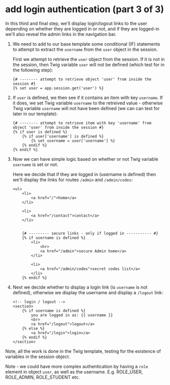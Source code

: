 # add login authentication (part 3 of 3)

In this third and final step, we'll display login/logout links to the user depending on whether they are logged in or not, and if they are logged-in we'll also reveal the admin links in the navigation bar.

1. We need to add to our base template some conditional (IF) statements to attempt to extract the `username` from the `user` object in the session.

    First we attempt to retrieve the `user` object from the session. If it is not in the session, then Twig variable `user` will not be defined (which test for in the following step):

    ```
    {# -------- attempt to retrieve object 'user' from inside the session #}
    {% set user = app.session.get('user') %}
    ```

1. If `user` is defined, we then see if it contains an item with key `username`. If it does, we set Twig variable `username` to the retreived value - otherwise Twig variable `username` will not have been defined (we can can test for later in our template):

    ```
    {# -------- attempt to retrieve item with key 'username' from object 'user' from inside the session #}
    {% if user is defined %}
        {% if user['username'] is defined %}
            {% set username = user['username'] %}
        {% endif %}
    {% endif %}
    ```

1. Now we can have simple logic based on whether or not Twig variable `username` is set or not.

    Here we decide that if they are logged in (username is defined) then we'll display the links for routes  `/admin` and `/admin/codes`:

    ```
   <ul>
        <li>
            <a href="/">home</a>
        </li>

        <li>
            <a href="/contact">contact</a>
        </li>


        {# --------- secure links - only if logged in ----------- #}
        {% if username is defined %}
            <li>
                <hr>
                <a href="/admin">secure Admin home</a>
            </li>

            <li>
                <a href="/admin/codes">secret codes list</a>
            </li>
        {% endif %}

    ```

1. Next we decide whether to display a login link (is `username` is not defined), otherwise we display the username and display a `/logout` link:

    ```
    <!-- login / logout -->
    <section>
        {% if username is defined %}
            you are logged in as: {{ username }}
            <br>
            <a href="/logout">logout</a>
        {% else %}
            <a href="/login">login</a>
        {% endif %}
    </section>
    ```

Note, all the work is done in the Twig template, testing for the existence of variables in the session object.

Note - we could have more complex authentication by having a `role` element in object `user`, as well as the username. E.g. ROLE_USER, ROLE_ADMIN, ROLE_STUDENT etc.
